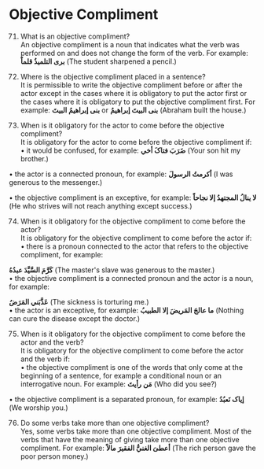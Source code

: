 Objective Compliment
====================

71. What is an objective compliment?  
 An objective compliment is a noun that indicates what the verb was
performed on and does not change the form of the verb. For example:
**بری التلمیذُ قلماً** (The student sharpened a pencil.)

72. Where is the objective compliment placed in a sentence?  
 It is permissible to write the objective compliment before or after the
actor except in the cases where it is obligatory to put the actor first
or the cases where it is obligatory to put the objective compliment
first. For example: **بنی إبراهیمُ البیتَ** or **بنی البیتَ إبراهیمُ**
(Abraham built the house.)

73. When is it obligatory for the actor to come before the objective
compliment?  
 It is obligatory for the actor to come before the objective compliment
if:  
 • it would be confused, for example: **ضَرَبَ فتاکَ أخي** (Your son hit
my brother.)

• the actor is a connected pronoun, for example: **أکرمتُ الرسولَ** (I
was generous to the messenger.)

• the objective compliment is an exceptive, for example: **لا ینالُ
المجتهدُ إلا نجاحاً** (He who strives will not reach anything except
success.)

74. When is it obligatory for the objective compliment to come before
the actor?  
 It is obligatory for the objective compliment to come before the actor
if:  
 • there is a pronoun connected to the actor that refers to the
objective compliment, for example:

**کَرَّمَ السَّیَّدَ عبدُهُ** (The master's slave was generous to the
master.)  
 • the objective compliment is a connected pronoun and the actor is a
noun, for example:

**عَذَّبَني المَرَضُ** (The sickness is torturing me.)  
 • the actor is an exceptive, for example: **ما عالجَ المَریضَ إلا
الطبیبُ** (Nothing can cure the disease except the doctor.)

75. When is it obligatory for the objective compliment to come before
the actor and the verb?  
 It is obligatory for the objective compliment to come before the actor
and the verb if:  
 • the objective compliment is one of the words that only come at the
beginning of a sentence, for example a conditional noun or an
interrogative noun. For example: **مَن رأیتَ** (Who did you see?)

• the objective compliment is a separated pronoun, for example: **إیاک
نَعبُدُ** (We worship you.)

76. Do some verbs take more than one objective compliment?  
 Yes, some verbs take more than one objective compliment. Most of the
verbs that have the meaning of giving take more than one objective
compliment. For example: **أعطیَ الغنيُّ الفقیرَ مالاً** (The rich
person gave the poor person money.)


